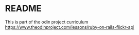 # README

This is part of the odin project curriculum
https://www.theodinproject.com/lessons/ruby-on-rails-flickr-api
